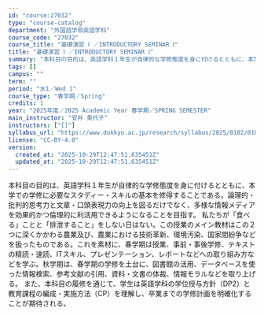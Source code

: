 ```yaml
---
id: "course:27032"
type: "course-catalog"
department: "外国語学部英語学科"
course_code: "27032"
course_title: "基礎演習 Ⅰ ／INTRODUCTORY SEMINAR Ⅰ"
title: "基礎演習 Ⅰ ／INTRODUCTORY SEMINAR Ⅰ"
summary: "本科目の目的は、英語学科１年生が自律的な学修態度を身に付けるとともに、本学での学修に必要なスタディー・スキルの基本を修得することである。論理的・批判的思考力と文章・口頭表現力の向上を図るだけでなく、多様な情報メディアを効果的かつ倫理的に利活…"
tags: []
campus: ""
term: ""
period: "水1／Wed 1"
course_type: "春学期／Spring"
credits: 1
year: "2025年度／2025 Academic Year 春学期／SPRING SEMESTER"
main_instructor: "安井 美代子"
instructors: ["[]"]
syllabus_url: "https://www.dokkyo.ac.jp/research/syllabus/2025/0102/0102_27032_ja_JP.html"
license: "CC-BY-4.0"
version:
  created_at: "2025-10-29T12:47:51.635451Z"
  updated_at: "2025-10-29T12:47:51.635451Z"
---
```

本科目の目的は、英語学科１年生が自律的な学修態度を身に付けるとともに、本学での学修に必要なスタディー・スキルの基本を修得することである。論理的・批判的思考力と文章・口頭表現力の向上を図るだけでなく、多様な情報メディアを効果的かつ倫理的に利活用できるようになることを目指す。 私たちが「食べる」ことと「排泄すること」をしない日はない。この授業のメイン教材はこの２つに深くかかわる農業及び、農業における技術革新、環境汚染、国家間紛争などを扱ったものである。これを素材に、春学期は授業、事前・事後学修、テキストの精読・速読、ITスキル、プレゼンテーション、レポートなどへの取り組み方などを学ぶ。秋学期は、春学期の学修を土台に、図書館の活用、データベースを使った情報検索、参考文献の引用、資料・文書の体裁、情報モラルなどを取り上げる。 また、本科目の履修を通じて、学生は英語学科の学位授与方針（DP2）と教育課程の編成・実施方法（CP）を理解し、卒業までの学修計画を明確化することが期待される。
